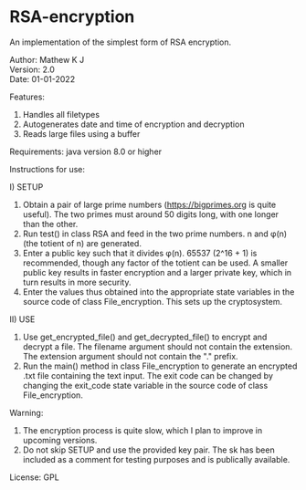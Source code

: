 # RSA-encryption
An implementation of the simplest form of RSA encryption.

Author: Mathew K J  
Version: 2.0  
Date: 01-01-2022  

Features:
1) Handles all filetypes
2) Autogenerates date and time of encryption and decryption
3) Reads large files using a buffer

Requirements:
java version 8.0 or higher

Instructions for use:

I) SETUP
1) Obtain a pair of large prime numbers (https://bigprimes.org is quite useful). The two primes must around 50 digits long, with one longer than the other.
2) Run test() in class RSA and feed in the two prime numbers. n and φ(n) (the totient of n) are generated.
3) Enter a public key such that it divides φ(n). 65537 (2^16 + 1) is recommended, though any factor of the totient can be used. A smaller public key results in faster encryption and a larger private key, which in turn results in more security.
4) Enter the values thus obtained into the appropriate state variables in the source code of class File_encryption. This sets up the cryptosystem.

II) USE
1) Use get_encrypted_file() and get_decrypted_file() to encrypt and decrypt a file. The filename argument should not contain the extension. The extension argument should not contain the "." prefix.
2) Run the main() method in class File_encryption to generate an encrypted .txt file containing the text input. The exit code can be changed by changing the exit_code state variable in the source code of class File_encryption.

Warning: 
1) The encryption process is quite slow, which I plan to improve in upcoming versions.
2) Do not skip SETUP and use the provided key pair. The sk has been included as a comment for testing purposes and is publically available.

License:
GPL
